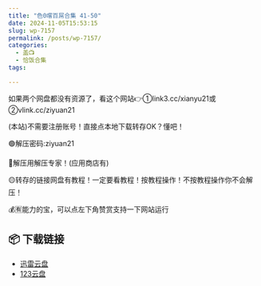 ```yaml
---
title: "色0嚐百屌合集 41-50"
date: 2024-11-05T15:53:15
slug: wp-7157
permalink: /posts/wp-7157/
categories:
  - 盖📺
  - 恰饭合集
tags:

---
```


如果两个网盘都没有资源了，看这个网站👉①link3.cc/xianyu21或②vlink.cc/ziyuan21

(本站)不需要注册账号！直接点本地下载转存OK？懂吧！

🟢解压密码:ziyuan21

🔵解压用解压专家！(应用商店有)

🟡转存的链接网盘有教程！一定要看教程！按教程操作！不按教程操作你不会解压！

💰🈶能力的宝，可以点左下角赞赏支持一下网站运行

## 📦 下载链接
- [迅雷云盘](https://blziyuan21.com/pay-download/7157?key=c16197a937&down_id=0)
- [123云盘](https://blziyuan21.com/pay-download/7157?key=c16197a937&down_id=1)

